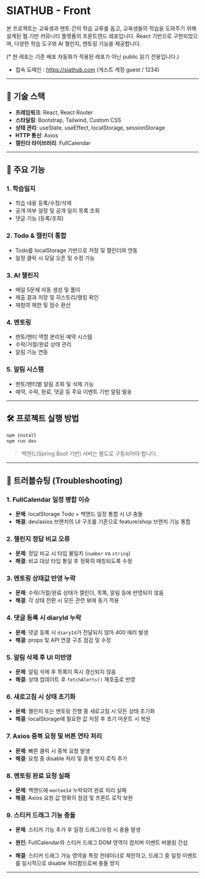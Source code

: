 # SIATHUB - Front

본 프로젝트는 교육생과 멘토 간의 학습 교류를 돕고, 교육생들의 학습을 도와주기 위해 설계된 웹 기반 커뮤니티 플랫폼의 프론트엔드 레포입니다. React 기반으로 구현되었으며, 다양한 학습 도구와 AI 챌린지, 멘토링 기능을 제공합니다.

(* 현 레포는 기존 배포 자동화가 적용된 레포가 아닌 public 읽기 전용입니다.)

- 접속 도메인 : https://siathub.com (게스트 계정 guest / 1234)
---

## 🔧 기술 스택

* **프레임워크**: React, React Router
* **스타일링**: Bootstrap, Tailwind, Custom CSS
* **상태 관리**: useState, useEffect, localStorage, sessionStorage
* **HTTP 통신**: Axios
* **캘린더 라이브러리**: FullCalendar

---

## 🧩 주요 기능

### 1. 학습일지

* 학습 내용 등록/수정/삭제
* 공개 여부 설정 및 공개 일지 목록 조회
* 댓글 기능 (등록/조회)

### 2. Todo & 캘린더 통합

* Todo를 localStorage 기반으로 저장 및 캘린더와 연동
* 일정 클릭 시 모달 오픈 및 수정 가능

### 3. AI 챌린지

* 매일 5문제 자동 생성 및 풀이
* 제출 결과 저장 및 히스토리/랭킹 확인
* 재참여 제한 및 점수 환산

### 4. 멘토링

* 멘토/멘티 역할 분리된 예약 시스템
* 수락/거절/완료 상태 관리
* 알림 기능 연동

### 5. 알림 시스템

* 멘토/멘티별 알림 조회 및 삭제 가능
* 예약, 수락, 완료, 댓글 등 주요 이벤트 기반 알림 발송

---

## 🛠️ 프로젝트 실행 방법

```bash
npm install
npm run dev
```

> 백엔드(Spring Boot 기반) 서버는 별도로 구동되어야 합니다.

---

## 🚨 트러블슈팅 (Troubleshooting)

### 1. FullCalendar 일정 병합 이슈

* **문제**: localStorage Todo + 백엔드 일정 통합 시 UI 충돌
* **해결**: dev/axios 브랜치의 UI 구조를 기준으로 feature/shop 브랜치 기능 통합

### 2. 챌린지 정답 비교 오류

* **문제**: 정답 비교 시 타입 불일치 (`number` vs `string`)
* **해결**: 비교 대상 타입 통일 후 정확히 매칭되도록 수정

### 3. 멘토링 상태값 반영 누락

* **문제**: 수락/거절/완료 상태가 캘린더, 목록, 알림 등에 반영되지 않음
* **해결**: 각 상태 전환 시 모든 관련 뷰에 동기 적용

### 4. 댓글 등록 시 diaryId 누락

* **문제**: 댓글 등록 시 `diaryId`가 전달되지 않아 400 에러 발생
* **해결**: props 및 API 연결 구조 점검 및 수정

### 5. 알림 삭제 후 UI 미반영

* **문제**: 알림 삭제 후 목록이 즉시 갱신되지 않음
* **해결**: 상태 업데이트 후 `fetchAlerts()` 재호출로 반영

### 6. 새로고침 시 상태 초기화

* **문제**: 챌린지 또는 멘토링 진행 중 새로고침 시 모든 상태 초기화
* **해결**: localStorage에 필요한 값 저장 후 초기 마운트 시 복원

### 7. Axios 중복 요청 및 버튼 연타 처리

* **문제**: 빠른 클릭 시 중복 요청 발생
* **해결**: 요청 중 disable 처리 및 중복 방지 로직 추가

### 8. 멘토링 완료 요청 실패

* **문제**: 백엔드에 `menteeId` 누락되어 완료 처리 실패
* **해결**: Axios 요청 값 명확히 점검 및 프론트 로직 보완

### 9. 스티커 드래그 기능 충돌

* **문제**: 스티커 기능 추가 후 일정 드래그/수정 시 충돌 발생

* **원인**: FullCalendar와 스티커 드래그 DOM 영역이 겹치며 이벤트 버블링 간섭

* **해결**: 스티커 드래그 가능 영역을 특정 컨테이너로 제한하고, 드래그 중 일정 이벤트를 일시적으로 disable 처리함으로써 충돌 방지

---
